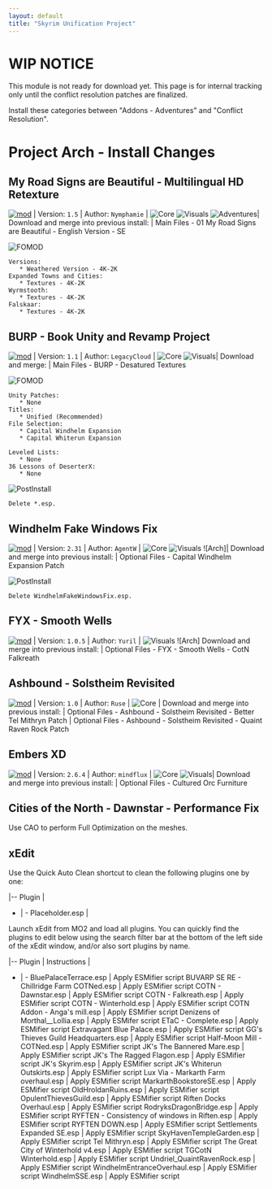 ```yaml
---
layout: default
title: "Skyrim Unification Project"
---
```


# WIP NOTICE

This module is not ready for download yet. This page is for internal tracking only until the conflict resolution patches are finalized.

Install these categories between "Addons - Adventures" and "Conflict Resolution".



# Project Arch - Install Changes



## My Road Signs are Beautiful - Multilingual HD Retexture

[![mod]](https://www.nexusmods.com/skyrimspecialedition/mods/46564) | Version: `1.5` | Author: `Nymphamie` | ![Core] ![Visuals] ![Adventures]|
Download and merge into previous install: | Main Files - 01 My Road Signs are Beautiful - English Version - SE

![FOMOD]
~~~
Versions:
   * Weathered Version - 4K-2K
Expanded Towns and Cities:
   * Textures - 4K-2K
Wyrmstooth:
   * Textures - 4K-2K
Falskaar:
   * Textures - 4K-2K

~~~

## BURP - Book Unity and Revamp Project

[![mod]](https://www.nexusmods.com/skyrimspecialedition/mods/50109) | Version: `1.1` | Author: `LegacyCloud` | ![Core] ![Visuals]|
Download and merge: | Main Files - BURP - Desatured Textures

![FOMOD]
~~~
Unity Patches:
   * None
Titles:
   * Unified (Recommended)
File Selection:
   * Capital Windhelm Expansion
   * Capital Whiterun Expansion
   
Leveled Lists:
   * None
36 Lessons of DeserterX:
   * None
~~~

![PostInstall]
~~~
Delete *.esp.
~~~

## Windhelm Fake Windows Fix

[![mod]](https://www.nexusmods.com/skyrimspecialedition/mods/54923) | Version: `2.31` | Author: `AgentW` | ![Core] ![Visuals] ![Arch]|
Download and merge into previous install: | Optional Files - Capital Windhelm Expansion Patch

![PostInstall]
~~~
Delete WindhelmFakeWindowsFix.esp.
~~~

## FYX - Smooth Wells

[![mod]](https://www.nexusmods.com/skyrimspecialedition/mods/66715) | Version: `1.0.5` | Author: `Yuril` | ![Visuals] ![Arch]
Download and merge into previous install: | Optional Files - FYX - Smooth Wells - CotN Falkreath

## Ashbound - Solstheim Revisited

[![mod]](https://www.nexusmods.com/skyrimspecialedition/mods/73278) | Version: `1.0` | Author: `Ruse` | ![Core] |
Download and merge into previous install: | Optional Files - Ashbound - Solstheim Revisited - Better Tel Mithryn Patch
| Optional Files - Ashbound - Solstheim Revisited - Quaint Raven Rock Patch

## Embers XD

[![mod]](https://www.nexusmods.com/skyrimspecialedition/mods/37085) | Version: `2.6.4` | Author: `mindflux` | ![Core] ![Visuals]|
Download and merge into previous install: | Optional Files - Cultured Orc Furniture



## Cities of the North - Dawnstar - Performance Fix

Use CAO to perform Full Optimization on the meshes.

## xEdit

Use the Quick Auto Clean shortcut to clean the following plugins one by one:

|--
Plugin |
- | -
Placeholder.esp |

Launch xEdit from MO2 and load all plugins.  You can quickly find the plugins to edit below using the search filter bar at the bottom of the left side of the xEdit window, and/or also sort plugins by name.

|--
Plugin | Instructions |
- | -
BluePalaceTerrace.esp | Apply ESMifier script
BUVARP SE RE - Chillridge Farm COTNed.esp | Apply ESMifier script
COTN - Dawnstar.esp | Apply ESMifier script
COTN - Falkreath.esp | Apply ESMifier script
COTN - Winterhold.esp | Apply ESMifier script
COTN Addon - Anga's mill.esp | Apply ESMifier script
Denizens of Morthal__Lollia.esp | Apply ESMifer script
ETaC - Complete.esp | Apply ESMifier script
Extravagant Blue Palace.esp | Apply ESMifier script
GG's Thieves Guild Headquarters.esp | Apply ESMifier script
Half-Moon Mill - COTNed.esp | Apply ESMifier script
JK's The Bannered Mare.esp | Apply ESMifier script
JK's The Ragged Flagon.esp | Apply ESMifier script
JK's Skyrim.esp | Apply ESMifier script
JK's Whiterun Outskirts.esp | Apply ESMifier script
Lux Via - Markarth Farm overhaul.esp | Apply ESMifier script
MarkarthBookstoreSE.esp | Apply ESMifier script
OldHroldanRuins.esp | Apply ESMifier script
OpulentThievesGuild.esp | Apply ESMifier script
Riften Docks Overhaul.esp | Apply ESMifier script
RodryksDragonBridge.esp | Apply ESMifier script
RYFTEN - Consistency of windows in Riften.esp | Apply ESMifier script
RYFTEN DOWN.esp | Apply ESMifier script
Settlements Expanded SE.esp | Apply ESMifier script
SkyHavenTempleGarden.esp | Apply ESMifier script
Tel Mithryn.esp | Apply ESMifier script
The Great City of Winterhold v4.esp | Apply ESMifier script
TGCotN Winterhold.esp | Apply ESMifier script
Undriel_QuaintRavenRock.esp | Apply ESMifier script
WindhelmEntranceOverhaul.esp | Apply ESMifier script
WindhelmSSE.esp | Apply ESMifier script




[mod]: https://img.shields.io/badge/Link-Download-006000?style=flat-square
[core]: https://img.shields.io/badge/Core-006000?style=flat-square
[cao]: https://img.shields.io/badge/CAO-important?style=flat-square
[ck]: https://img.shields.io/badge/CK-important?style=flat-square
[bsa]: https://img.shields.io/badge/BSA-critical?style=flat-square
[visuals]: https://img.shields.io/badge/Visuals-informational?style=flat-square
[fomod]: https://img.shields.io/badge/FOMOD%20Instructions-informational?style=for-the-badge
[postinstall]: https://img.shields.io/badge/Post--Install%20Instructions-00B000?style=for-the-badge
[adventures]: https://img.shields.io/badge/Adventures-blueviolet?style=flat-square
[adventureslg]: https://img.shields.io/badge/Adventures-blueviolet?style=for-the-badge
[corelg]: https://img.shields.io/badge/Core-006000?style=for-the-badge
[esm]: https://img.shields.io/badge/ESM-blue?style=flat-square
[esl]: https://img.shields.io/badge/ESL-orange?style=flat-square
[esl-c]: https://img.shields.io/badge/ESL--C-red?style=flat-square
[qac]: https://img.shields.io/badge/QAC-critical?style=flat-square